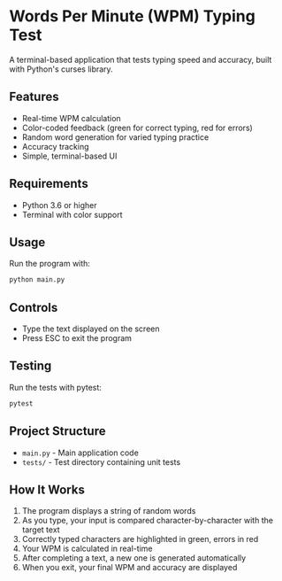 # Words Per Minute (WPM) Typing Test

A terminal-based application that tests typing speed and accuracy, built with Python's curses library.

## Features

- Real-time WPM calculation
- Color-coded feedback (green for correct typing, red for errors)
- Random word generation for varied typing practice
- Accuracy tracking
- Simple, terminal-based UI

## Requirements

- Python 3.6 or higher
- Terminal with color support

## Usage

Run the program with:

```bash
python main.py
```

## Controls

- Type the text displayed on the screen
- Press ESC to exit the program

## Testing

Run the tests with pytest:

```bash
pytest
```

## Project Structure

- `main.py` - Main application code
- `tests/` - Test directory containing unit tests

## How It Works

1. The program displays a string of random words
2. As you type, your input is compared character-by-character with the target text
3. Correctly typed characters are highlighted in green, errors in red
4. Your WPM is calculated in real-time
5. After completing a text, a new one is generated automatically
6. When you exit, your final WPM and accuracy are displayed 